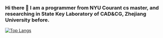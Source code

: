 ### Hi there 👋 I am a programmer from NYU Courant cs master, and researching in State Key Laboratory of CAD&CG, Zhejiang University before.
[![Top Langs](https://github-readme-stats.vercel.app/api/top-langs/?username=ProgrammerManstein)](https://github.com/ProgrammerManstein/github-readme-stats)

<!--
**ProgrammerManstein/ProgrammerMAnstein** is a ✨ _special_ ✨ repository because its `README.md` (this file) appears on your GitHub profile.

Here are some ideas to get you started:

- 🔭 I’m currently working on ...
- 🌱 I’m currently learning ...
- 👯 I’m looking to collaborate on ...
- 🤔 I’m looking for help with ...
- 💬 Ask me about ...
- 📫 How to reach me: ...
- 😄 Pronouns: ...
- ⚡ Fun fact: ...
-->
